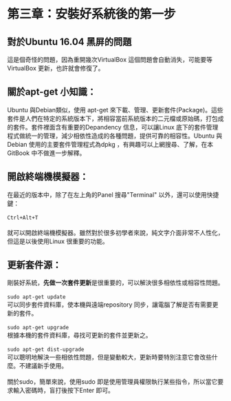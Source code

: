 # 第三章：安裝好系統後的第一步
## 對於Ubuntu 16.04 黑屏的問題
這是個奇怪的問題，因為重開幾次VirtualBox 這個問題會自動消失，可能要等VirtualBox 更新，也許就會修復了。
## 關於apt-get 小知識：
Ubuntu 與Debian類似，使用 apt-get 來下載、管理、更新套件(Package)。這些套件是人們在特定的系統版本下，將相容當前系統版本的二元檔或原始碼，打包成的套件。套件裡面含有重要的Depandency 信息，可以讓Linux 底下的套件管理程式做統一的管理，減少相依性造成的各種問題，提供可靠的相容性。Ubuntu 與Debian 使用的主要套件管理程式為dpkg ，有興趣可以上網搜尋、了解，在本GitBook 中不做進一步解釋。
## 開啟終端機模擬器：
在最近的版本中，除了在左上角的Panel 搜尋"Terminal" 以外，還可以使用快捷鍵： <br/><br/>
```Ctrl+Alt+T```<br/><br/>
就可以開啟終端機模擬器。雖然對於很多初學者來說，純文字介面非常不人性化，但這是以後使用Linux 很重要的功能。
## 更新套件源：
剛裝好系統，**先做一次套件更新**是很重要的，可以解決很多相依性或相容性問題。   <br/><br/>
```sudo apt-get update``` <br/>可以同步套件資料庫，使本機與遠端repository 同步，讓電腦了解是否有需要更新的套件。 <br/><br/>
```sudo apt-get upgrade``` <br/>根據本機的套件資料庫，尋找可更新的套件並更新之。<br/><br/>
```sudo apt-get dist-upgrade```<br/>可以聰明地解決一些相依性問題，但是變動較大，更新時要特別注意它會改些什麼。不建議新手使用。<br/><br/>
關於sudo，簡單來說，使用sudo 即是使用管理員權限執行某些指令，所以當它要求輸入密碼時，盲打後按下Enter 即可。


